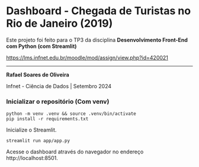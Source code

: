 # Dashboard - Chegada de Turistas no Rio de Janeiro (2019)

Este projeto foi feito para o TP3 da disciplina **Desenvolvimento Front-End com Python (com Streamlit)**

https://lms.infnet.edu.br/moodle/mod/assign/view.php?id=420021

----

**Rafael Soares de Oliveira**

Infnet - Ciência de Dados | Setembro 2024

### Inicializar o repositório (Com venv)

```console
python -m venv .venv && source .venv/bin/activate
pip install -r requirements.txt
```

Inicialize o Streamlit.

```console
streamlit run app/app.py
```

Acesse o dashboard através do navegador no endereço http://localhost:8501.

